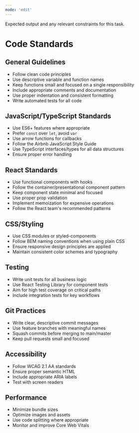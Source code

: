 ```yaml
---
mode: 'edit'
---
```

Expected output and any relevant constraints for this task.

# Code Standards

## General Guidelines
- Follow clean code principles
- Use descriptive variable and function names
- Keep functions small and focused on a single responsibility
- Include appropriate comments and documentation
- Use proper indentation and consistent formatting
- Write automated tests for all code

## JavaScript/TypeScript Standards
- Use ES6+ features where appropriate
- Prefer `const` over `let`, avoid `var`
- Use arrow functions for callbacks
- Follow the Airbnb JavaScript Style Guide
- Use TypeScript interfaces/types for all data structures
- Ensure proper error handling

## React Standards
- Use functional components with hooks
- Follow the container/presentational component pattern
- Keep component state minimal and focused
- Use proper prop validation
- Implement memoization for expensive operations
- Follow the React team's recommended patterns

## CSS/Styling
- Use CSS modules or styled-components
- Follow BEM naming conventions when using plain CSS
- Ensure responsive design principles are applied
- Maintain consistent color schemes and typography

## Testing
- Write unit tests for all business logic
- Use React Testing Library for component tests
- Aim for high test coverage on critical paths
- Include integration tests for key workflows

## Git Practices
- Write clear, descriptive commit messages
- Use feature branches with meaningful names
- Squash commits before merging to main/master
- Keep pull requests small and focused

## Accessibility
- Follow WCAG 2.1 AA standards
- Ensure proper semantic HTML
- Include appropriate ARIA labels
- Test with screen readers

## Performance
- Minimize bundle sizes
- Optimize images and assets
- Use code splitting where appropriate
- Monitor and improve Core Web Vitals
